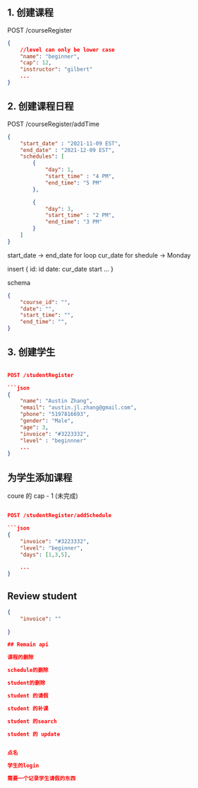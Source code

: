 

## 1. 创建课程


POST /courseRegister

```json
{
    //level can only be lower case
    "name": "beginner",
    "cap": 12,
    "instructor": "gilbert"
    ...
}
```

## 2. 创建课程日程 

POST /courseRegister/addTime

```json
{
    "start_date" : "2021-11-09 EST",
    "end_date" : "2021-12-09 EST",
    "schedules": [
        {
            "day": 1,
            "start_time" : "4 PM",
            "end_time": "5 PM"
        },

        {
            "day": 3,
            "start_time" : "2 PM",
            "end_time": "3 PM"
        }
    ]
}
```

start_date -> end_date for loop
cur_date for shedule -> Monday

insert {
    id: id
    date: cur_date
    start
    ... 
}

schema

```json
{
    "course_id": "",
    "date": "",
    "start_time": "",
    "end_time": "",
}
```

## 3. 创建学生

```json

POST /studentRegister

```json
{
    "name": "Austin Zhang",
    "email": "austin.jl.zhang@gmail.com",
    "phone": "5197816693",
    "gender": "Male",
    "age": 3,
    "invoice": "#3223332",
    "level" : "beginnner"
    ...
}


```

## 为学生添加课程

coure 的 cap - 1 (未完成)

```json

POST /studentRegister/addSchedule

```json
{
    "invoice": "#3223332",
    "level": "beginner",
    "days": [1,3,5],

    ...
}


```

## Review student

```json
{
    "invoice": ""
    
}

## Remain api

课程的删除

schedule的删除

student的删除

student 的请假

student 的补课

student 的search

student 的 update


点名

学生的login

需要一个记录学生请假的东西




